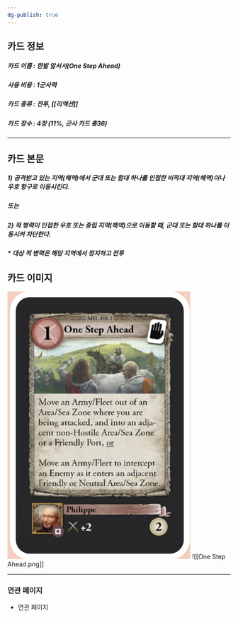 ```yaml
---
dg-publish: true
---
```

## 카드 정보
##### 카드 이름 : 한발 앞서서(One Step Ahead)
##### 사용 비용 : 1군사력
##### 카드 종류 : 전투, [[리액션]]
##### 카드 장수 : 4장 (11%, 군사 카드 총36)
---
## 카드 본문
##### 1) 공격받고 있는 지역(해역)에서 군대 또는 함대 하나를 인접한 비적대 지역(해역)이나 우호 항구로 이동시킨다.
##### 또는 
##### 2) 적 병력이 인접한 우호 또는 중립 지역(해역)으로 이동할 때, 군대 또는 함대 하나를 이동시켜 차단한다.
##### * 대상 적 병력은 해당 지역에서 정지하고 전투

## 카드 이미지
<img src="\Assets\One Step Ahead.png"/>
![[One Step Ahead.png]]

--- 

### 연관 페이지
- 연관 페이지
